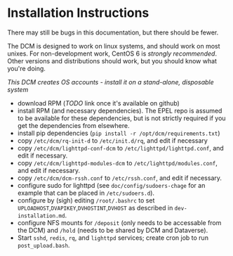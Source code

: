 # Installation Instructions

There may still be bugs in this documentation, but there should be fewer.

The DCM is designed to work on linux systems, and should work on most unixes.
For non-development work, CentOS 6 is *strongly recommended*. Other versions and distributions should work, but you should know what you're doing.

*This DCM creates OS accounts - install it on a stand-alone, disposable system*

- download RPM (*TODO* link once it's available on github)
- install RPM (and necessary dependencies). The EPEL repo is assumed to be available for these dependencies, but is not strictly required if you get the dependencies from elsewhere.
- install pip dependencies (`pip install -r /opt/dcm/requirements.txt`)
- copy `/etc/dcm/rq-init-d` to `/etc/init.d/rq`, and edit if necessary
- copy `/etc/dcm/lighttpd-conf-dcm` to `/etc/lighttpd/lighttpd.conf`, and edit if necessary.
- copy `/etc/dcm/lighttpd-modules-dcm` to `/etc/lighttpd/modules.conf`, and edit if necessary.
- copy `/etc/dcm/dcm-rssh.conf` to `/etc/rssh.conf`, and edit if necessary.
- configure sudo for lighttpd (see `doc/config/sudoers-chage` for an example that can be placed in `/etc/sudoers.d`).
- configure by (sigh) editing `/root/.bashrc` to set `UPLOADHOST`,`DVAPIKEY`,`DVHOSTINT`,`DVHOST` as described in `dev-installation.md`.
- configure NFS mounts for `/deposit` (only needs to be accessable from the DCM) and `/hold` (needs to be shared by DCM and Dataverse).
- Start `sshd`, `redis`, `rq`, and `lighttpd` services; create cron job to run `post_upload.bash`.


